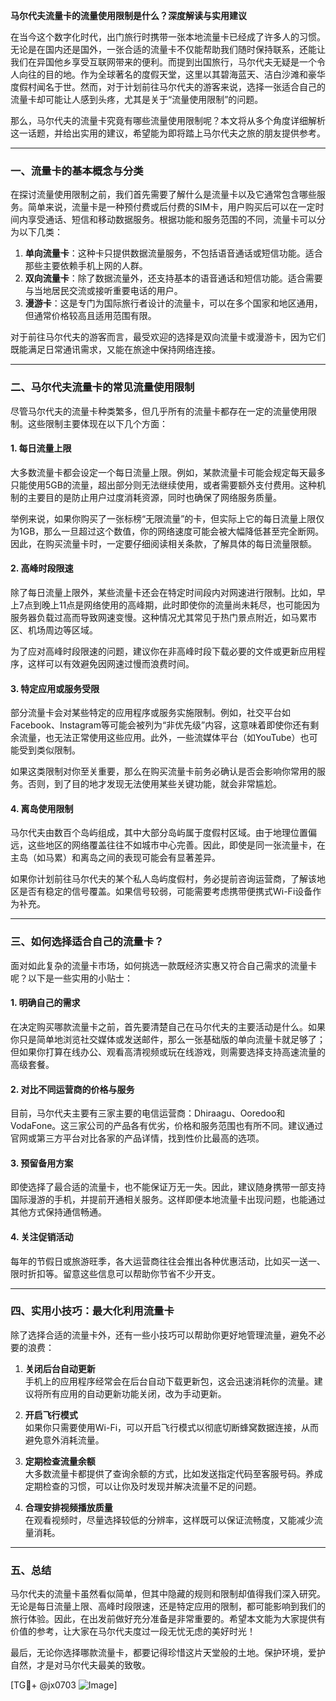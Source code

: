 **马尔代夫流量卡的流量使用限制是什么？深度解读与实用建议**

在当今这个数字化时代，出门旅行时携带一张本地流量卡已经成了许多人的习惯。无论是在国内还是国外，一张合适的流量卡不仅能帮助我们随时保持联系，还能让我们在异国他乡享受互联网带来的便利。而提到出国旅行，马尔代夫无疑是一个令人向往的目的地。作为全球著名的度假天堂，这里以其碧海蓝天、洁白沙滩和豪华度假村闻名于世。然而，对于计划前往马尔代夫的游客来说，选择一张适合自己的流量卡却可能让人感到头疼，尤其是关于“流量使用限制”的问题。

那么，马尔代夫的流量卡究竟有哪些流量使用限制呢？本文将从多个角度详细解析这一话题，并给出实用的建议，希望能为即将踏上马尔代夫之旅的朋友提供参考。

---

### **一、流量卡的基本概念与分类**

在探讨流量使用限制之前，我们首先需要了解什么是流量卡以及它通常包含哪些服务。简单来说，流量卡是一种预付费或后付费的SIM卡，用户购买后可以在一定时间内享受通话、短信和移动数据服务。根据功能和服务范围的不同，流量卡可以分为以下几类：

1. **单向流量卡**：这种卡只提供数据流量服务，不包括语音通话或短信功能。适合那些主要依赖手机上网的人群。
2. **双向流量卡**：除了数据流量外，还支持基本的语音通话和短信功能。适合需要与当地居民交流或接听重要电话的用户。
3. **漫游卡**：这是专门为国际旅行者设计的流量卡，可以在多个国家和地区通用，但通常价格较高且适用范围有限。

对于前往马尔代夫的游客而言，最受欢迎的选择是双向流量卡或漫游卡，因为它们既能满足日常通讯需求，又能在旅途中保持网络连接。

---

### **二、马尔代夫流量卡的常见流量使用限制**

尽管马尔代夫的流量卡种类繁多，但几乎所有的流量卡都存在一定的流量使用限制。这些限制主要体现在以下几个方面：

#### 1. **每日流量上限**
大多数流量卡都会设定一个每日流量上限。例如，某款流量卡可能会规定每天最多只能使用5GB的流量，超出部分则无法继续使用，或者需要额外支付费用。这种机制的主要目的是防止用户过度消耗资源，同时也确保了网络服务质量。

举例来说，如果你购买了一张标榜“无限流量”的卡，但实际上它的每日流量上限仅为1GB，那么一旦超过这个数值，你的网络速度可能会被大幅降低甚至完全断网。因此，在购买流量卡时，一定要仔细阅读相关条款，了解具体的每日流量限额。

#### 2. **高峰时段限速**
除了每日流量上限外，某些流量卡还会在特定时间段内对网速进行限制。比如，早上7点到晚上11点是网络使用的高峰期，此时即使你的流量尚未耗尽，也可能因为服务器负载过高而导致网速变慢。这种情况尤其常见于热门景点附近，如马累市区、机场周边等区域。

为了应对高峰时段限速的问题，建议你在非高峰时段下载必要的文件或更新应用程序，这样可以有效避免因网速过慢而浪费时间。

#### 3. **特定应用或服务受限**
部分流量卡会对某些特定的应用程序或服务实施限制。例如，社交平台如Facebook、Instagram等可能会被列为“非优先级”内容，这意味着即使你还有剩余流量，也无法正常使用这些应用。此外，一些流媒体平台（如YouTube）也可能受到类似限制。

如果这类限制对你至关重要，那么在购买流量卡前务必确认是否会影响你常用的服务。否则，到了目的地才发现无法使用某些关键功能，就会非常尴尬。

#### 4. **离岛使用限制**
马尔代夫由数百个岛屿组成，其中大部分岛屿属于度假村区域。由于地理位置偏远，这些地区的网络覆盖往往不如城市中心完善。因此，即使是同一张流量卡，在主岛（如马累）和离岛之间的表现可能会有显著差异。

如果你计划前往马尔代夫的某个私人岛屿度假村，务必提前咨询运营商，了解该地区是否有稳定的信号覆盖。如果信号较弱，可能需要考虑携带便携式Wi-Fi设备作为补充。

---

### **三、如何选择适合自己的流量卡？**

面对如此复杂的流量卡市场，如何挑选一款既经济实惠又符合自己需求的流量卡呢？以下是一些实用的小贴士：

#### 1. **明确自己的需求**
在决定购买哪款流量卡之前，首先要清楚自己在马尔代夫的主要活动是什么。如果你只是简单地浏览社交媒体或发送邮件，那么一张基础版的单向流量卡就足够了；但如果你打算在线办公、观看高清视频或玩在线游戏，则需要选择支持高速流量的高级套餐。

#### 2. **对比不同运营商的价格与服务**
目前，马尔代夫主要有三家主要的电信运营商：Dhiraagu、Ooredoo和VodaFone。这三家公司的产品各有优劣，价格和服务范围也有所不同。建议通过官网或第三方平台对比各家的产品详情，找到性价比最高的选项。

#### 3. **预留备用方案**
即使选择了最合适的流量卡，也不能保证万无一失。因此，建议随身携带一部支持国际漫游的手机，并提前开通相关服务。这样即便本地流量卡出现问题，也能通过其他方式保持通信畅通。

#### 4. **关注促销活动**
每年的节假日或旅游旺季，各大运营商往往会推出各种优惠活动，比如买一送一、限时折扣等。留意这些信息可以帮助你节省不少开支。

---

### **四、实用小技巧：最大化利用流量卡**

除了选择合适的流量卡外，还有一些小技巧可以帮助你更好地管理流量，避免不必要的浪费：

1. **关闭后台自动更新**  
   手机上的应用程序经常会在后台自动下载更新包，这会迅速消耗你的流量。建议将所有应用的自动更新功能关闭，改为手动更新。

2. **开启飞行模式**  
   如果你只需要使用Wi-Fi，可以开启飞行模式以彻底切断蜂窝数据连接，从而避免意外消耗流量。

3. **定期检查流量余额**  
   大多数流量卡都提供了查询余额的方式，比如发送指定代码至客服号码。养成定期检查的习惯，可以让你及时发现并解决流量不足的问题。

4. **合理安排视频播放质量**  
   在观看视频时，尽量选择较低的分辨率，这样既可以保证流畅度，又能减少流量消耗。

---

### **五、总结**

马尔代夫的流量卡虽然看似简单，但其中隐藏的规则和限制却值得我们深入研究。无论是每日流量上限、高峰时段限速，还是特定应用的限制，都可能影响到我们的旅行体验。因此，在出发前做好充分准备是非常重要的。希望本文能为大家提供有价值的参考，让大家在马尔代夫度过一段无忧无虑的美好时光！

最后，无论你选择哪款流量卡，都要记得珍惜这片天堂般的土地。保护环境，爱护自然，才是对马尔代夫最美的致敬。

[TG💪+ @jx0703 ![Image](https://github.com/user-attachments/assets/dbca1d08-cadb-493c-b0ec-ad6f7a83f270)]